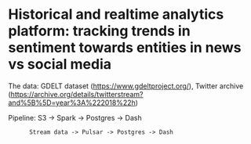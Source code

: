 # Historical and realtime analytics platform: tracking trends in sentiment towards entities in news vs social media 

The data: GDELT dataset (https://www.gdeltproject.org/), Twitter archive (https://archive.org/details/twitterstream?and%5B%5D=year%3A%222018%22h)

Pipeline: S3 -> Spark -> Postgres -> Dash
          
          Stream data -> Pulsar -> Postgres -> Dash

